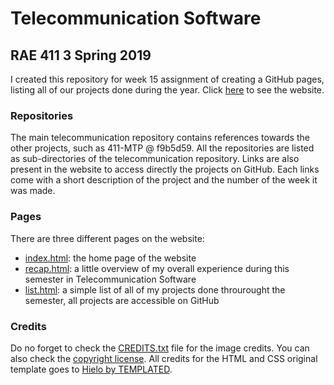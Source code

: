 # Telecommunication Software
## RAE 411 3 Spring 2019
I created this repository for week 15 assignment of creating a GitHub pages, listing all of our projects done during the year.
Click [here](https://lemasyma.github.io/telecommunication/) to see the website.

### Repositories
The main telecommunication repository contains references towards the other projects, such as 411-MTP @ f9b5d59. All the repositories are listed as sub-directories of the telecommunication repository.
Links are also present in the website to access directly the projects on GitHub. Each links come with a short description of the project and the number of the week it was made.

### Pages
There are three different pages on the website:
* [index.html](https://lemasyma.github.io/telecommunication/): the home page of the website
* [recap.html](https://lemasyma.github.io/telecommunication/recap.html): a little overview of my overall experience during this semester in Telecommunication Software
* [list.html](https://lemasyma.github.io/telecommunication/list.html): a simple list of all of my projects done throurought the semester, all projects are accessible on GitHub

### Credits
Do no forget to check the [CREDITS.txt](https://github.com/lemasyma/telecommunication/blob/master/CREDITS.txt) file for the image credits. You can also check the [copyright license](https://github.com/lemasyma/telecommunication/blob/master/LICENSE.txt).
All credits for the HTML and CSS original template goes to [Hielo by TEMPLATED](https://templated.co/hielo).

